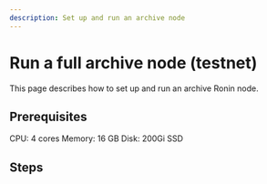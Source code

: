 ```yaml
---
description: Set up and run an archive node
---
```

# Run a full archive node (testnet)

This page describes how to set up and run an archive Ronin node.

## Prerequisites
CPU: 4 cores
Memory: 16 GB
Disk: 200Gi SSD


## Steps

